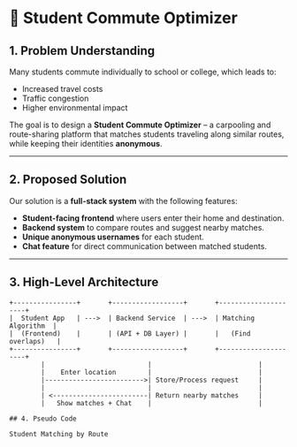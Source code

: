 # 🚗 Student Commute Optimizer

## 1. Problem Understanding  
Many students commute individually to school or college, which leads to:  
- Increased travel costs  
- Traffic congestion  
- Higher environmental impact  

The goal is to design a **Student Commute Optimizer** – a carpooling and route-sharing platform that matches students traveling along similar routes, while keeping their identities **anonymous**.

---

## 2. Proposed Solution  
Our solution is a **full-stack system** with the following features:  
- **Student-facing frontend** where users enter their home and destination.  
- **Backend system** to compare routes and suggest nearby matches.  
- **Unique anonymous usernames** for each student.  
- **Chat feature** for direct communication between matched students.  

---

## 3. High-Level Architecture  

```text
+----------------+       +------------------+       +---------------------+
|  Student App   | --->  | Backend Service  | --->  | Matching Algorithm  |
|  (Frontend)    |       | (API + DB Layer) |       |   (Find overlaps)   |
+----------------+       +------------------+       +---------------------+
        |                          |                           |
        |    Enter location        |                           |
        |------------------------->| Store/Process request     |
        |                          |                           |
        | <------------------------| Return nearby matches     |
        |   Show matches + Chat    |                           |
        
## 4. Pseudo Code

Student Matching by Route
